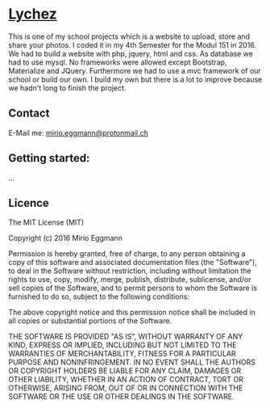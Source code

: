 [Lychez]()
=======

This is one of my school projects which is a website to upload, store and share your photos. 
I coded it in my 4th Semester for the Modul 151 in 2016. 
We had to build a website with php, jquery, html and css. As database we had to use mysql. 
No frameworks were allowed except Bootstrap, Materialize and JQuery. 
Furthermore we had to use a mvc framework of our school or build our own.
I build my own but there is a lot to improve because we hadn't long to finish the project.

## Contact

E-Mail me: mirio.eggmann@protonmail.ch

## Getting started:

...

## Licence

The MIT License (MIT) 

Copyright (c) 2016 Mirio Eggmann

Permission is hereby granted, free of charge, to any person obtaining a copy
of this software and associated documentation files (the "Software"), to deal
in the Software without restriction, including without limitation the rights
to use, copy, modify, merge, publish, distribute, sublicense, and/or sell
copies of the Software, and to permit persons to whom the Software is
furnished to do so, subject to the following conditions:

The above copyright notice and this permission notice shall be included in all
copies or substantial portions of the Software.

THE SOFTWARE IS PROVIDED "AS IS", WITHOUT WARRANTY OF ANY KIND, EXPRESS OR
IMPLIED, INCLUDING BUT NOT LIMITED TO THE WARRANTIES OF MERCHANTABILITY,
FITNESS FOR A PARTICULAR PURPOSE AND NONINFRINGEMENT. IN NO EVENT SHALL THE
AUTHORS OR COPYRIGHT HOLDERS BE LIABLE FOR ANY CLAIM, DAMAGES OR OTHER
LIABILITY, WHETHER IN AN ACTION OF CONTRACT, TORT OR OTHERWISE, ARISING FROM,
OUT OF OR IN CONNECTION WITH THE SOFTWARE OR THE USE OR OTHER DEALINGS IN THE
SOFTWARE.